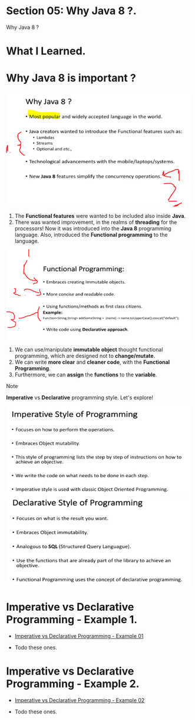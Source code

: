 # Section 05: Why Java 8 ?.

Why Java 8 ?

# What I Learned.

# Why Java 8 is important ?  

<img src="whyJava8.PNG"  alt="java reflection course" width="500"/>

1. The **Functional features** were wanted to be included also inside **Java**.
2. There was wanted improvement, in the realms of **threading** for the processors! Now it was introduced into the **Java 8** programming language. Also, introduced the **Functional programming** to the language.

<img src="functionalProgramming.PNG"  alt="java reflection course" width="500"/>

1. We can use/manipulate **immutable object** thought functional programming, which are designed not to **change/mutate**.
2. We can write **more clear** and **cleaner code**, with the **Functional Programming**.
3. Furthermore, we can **assign** the **functions** to the **variable**.

> [!NOTE]
> **Imperative** vs **Declarative** programming style. Let's explore!

<img src="imperativeProgramming.PNG"  alt="java reflection course" width="500"/>

<img src="declarativeProgramming.PNG"  alt="java reflection course" width="500"/>

# Imperative vs Declarative Programming - Example 1.

- [Imperative vs Declarative Programming - Example 01](https://github.com/dilipsundarraj1/java-8/blob/master/java-8/src/com/learnJava/imperativevsdeclarative/ImperativeVsDeclarativeExample1.java)

- Todo these ones.

# Imperative vs Declarative Programming - Example 2. 

- [Imperative vs Declarative Programming - Example 02](https://github.com/dilipsundarraj1/java-8/blob/master/java-8/src/com/learnJava/imperativevsdeclarative/ImperativeVsDeclarativeExample2.java)

- Todo these ones.

 